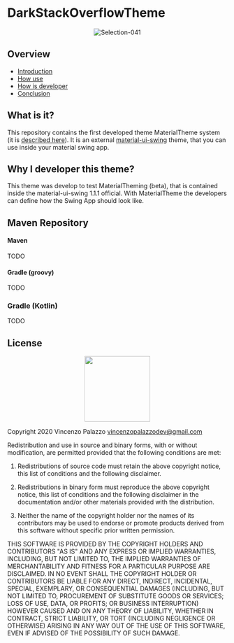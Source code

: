 # DarkStackOverflowTheme

<div align="center">
<img src="https://i.ibb.co/g7FQrmQ/Selection-041.png" alt="Selection-041" border="0">
</div>

## Overview

- [Introduction](#TODO)
- [How use](#TODO)
- [How is developer](#TODO)
- [Conclusion](#TODO)

## What is it?

This repository contains the first developed theme MaterialTheme system (it is [described here](https://github.com/vincenzopalazzo/material-ui-swing/wiki)).
It is an external [material-ui-swing](https://github.com/vincenzopalazzo/material-ui-swing) theme, that you can use inside your material swing app.

## Why I developer this theme? 

This theme was develop to test MaterialTheming (beta), that is contained inside the material-ui-swing 1.1.1 official. 
With MaterialTheme the developers can define how the Swing App should look like.

## Maven Repository

#### Maven
TODO

#### Gradle (groovy)
TODO
### Gradle (Kotlin)
TODO

## License

<div align="center">
  <img src="https://opensource.org/files/osi_keyhole_300X300_90ppi_0.png" width="150" height="150"/>
</div>

Copyright 2020 Vincenzo Palazzo vincenzopalazzodev@gmail.com

Redistribution and use in source and binary forms, with or without modification, are permitted provided that the following conditions are met:

1. Redistributions of source code must retain the above copyright notice, this list of conditions and the following disclaimer.

2. Redistributions in binary form must reproduce the above copyright notice, this list of conditions 
and the following disclaimer in the documentation and/or other materials provided with the distribution.

3. Neither the name of the copyright holder nor the names of its contributors may be used to endorse or promote products 
derived from this software without specific prior written permission.

THIS SOFTWARE IS PROVIDED BY THE COPYRIGHT HOLDERS AND CONTRIBUTORS "AS IS" AND ANY EXPRESS OR IMPLIED WARRANTIES, 
INCLUDING, BUT NOT LIMITED TO, THE IMPLIED WARRANTIES OF MERCHANTABILITY AND FITNESS FOR A PARTICULAR PURPOSE ARE DISCLAIMED. 
IN NO EVENT SHALL THE COPYRIGHT HOLDER OR CONTRIBUTORS BE LIABLE FOR ANY DIRECT, INDIRECT, INCIDENTAL, SPECIAL, EXEMPLARY, 
OR CONSEQUENTIAL DAMAGES (INCLUDING, BUT NOT LIMITED TO, PROCUREMENT OF SUBSTITUTE GOODS OR SERVICES; LOSS OF USE, DATA, OR PROFITS; 
OR BUSINESS INTERRUPTION) HOWEVER CAUSED AND ON ANY THEORY OF LIABILITY, WHETHER IN CONTRACT, STRICT LIABILITY, OR TORT (INCLUDING NEGLIGENCE OR OTHERWISE) 
ARISING IN ANY WAY OUT OF THE USE OF THIS SOFTWARE, EVEN IF ADVISED OF THE POSSIBILITY OF SUCH DAMAGE.

